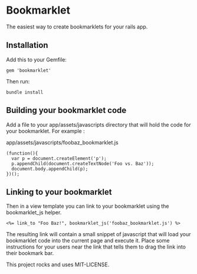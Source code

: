 Bookmarklet
===================

The easiest way to create bookmarklets for your rails app.

Installation
-------------------

Add this to your Gemfile:

    gem 'bookmarklet'

Then run:

    bundle install

Building your bookmarklet code
---------------------------------

Add a file to your app/assets/javascripts directory that will hold the
code for your bookmarklet.  For example :

app/assets/javascripts/foobaz_bookmarklet.js

    (function(){
      var p = document.createElement('p');
      p.appendChild(document.createTextNode('Foo vs. Baz'));
      document.body.appendChild(p);
    })();

Linking to your bookmarklet
---------------------------------

Then in a view template you can link to your bookmarklet using the
bookmarklet_js helper.

    <%= link_to "Foo Baz!", bookmarklet_js('foobaz_bookmarklet.js') %>

The resulting link will contain a small snippet of javascript that will
load your bookmarklet code into the current page and execute it.  Place
some instructions for your users near the link that tells them to drag
the link into their bookmark bar.  


This project rocks and uses MIT-LICENSE.

